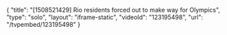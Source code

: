 {
    "title": "[1508521429] Rio residents forced out to make way for Olympics",
    "type": "solo",
    "layout": "iframe-static",
    "videoId": "123195498",
    "url": "\/tvpembed\/123195498"
}